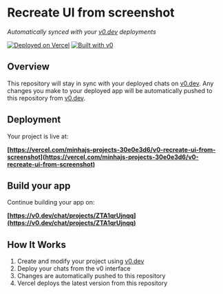 # Recreate UI from screenshot

*Automatically synced with your [v0.dev](https://v0.dev) deployments*

[![Deployed on Vercel](https://img.shields.io/badge/Deployed%20on-Vercel-black?style=for-the-badge&logo=vercel)](https://vercel.com/minhajs-projects-30e0e3d6/v0-recreate-ui-from-screenshot)
[![Built with v0](https://img.shields.io/badge/Built%20with-v0.dev-black?style=for-the-badge)](https://v0.dev/chat/projects/ZTA1qrUjnqq)

## Overview

This repository will stay in sync with your deployed chats on [v0.dev](https://v0.dev).
Any changes you make to your deployed app will be automatically pushed to this repository from [v0.dev](https://v0.dev).

## Deployment

Your project is live at:

**[https://vercel.com/minhajs-projects-30e0e3d6/v0-recreate-ui-from-screenshot](https://vercel.com/minhajs-projects-30e0e3d6/v0-recreate-ui-from-screenshot)**

## Build your app

Continue building your app on:

**[https://v0.dev/chat/projects/ZTA1qrUjnqq](https://v0.dev/chat/projects/ZTA1qrUjnqq)**

## How It Works

1. Create and modify your project using [v0.dev](https://v0.dev)
2. Deploy your chats from the v0 interface
3. Changes are automatically pushed to this repository
4. Vercel deploys the latest version from this repository